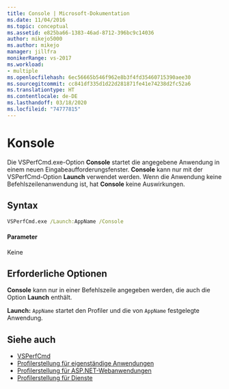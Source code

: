```yaml
---
title: Console | Microsoft-Dokumentation
ms.date: 11/04/2016
ms.topic: conceptual
ms.assetid: e825ba66-1383-46ad-8712-396bc9c14036
author: mikejo5000
ms.author: mikejo
manager: jillfra
monikerRange: vs-2017
ms.workload:
- multiple
ms.openlocfilehash: 6ec56665b546f962e8b3f4fd35460715390aee30
ms.sourcegitcommit: cc841df335d1d22d281871fe41e74238d2fc52a6
ms.translationtype: HT
ms.contentlocale: de-DE
ms.lasthandoff: 03/18/2020
ms.locfileid: "74777815"
---
```

# <a name="console"></a>Konsole
Die VSPerfCmd.exe-Option **Console** startet die angegebene Anwendung in einem neuen Eingabeaufforderungsfenster. **Console** kann nur mit der VSPerfCmd-Option **Launch** verwendet werden. Wenn die Anwendung keine Befehlszeilenanwendung ist, hat **Console** keine Auswirkungen.

## <a name="syntax"></a>Syntax

```cmd
VSPerfCmd.exe /Launch:AppName /Console
```

#### <a name="parameters"></a>Parameter
 Keine

## <a name="required-options"></a>Erforderliche Optionen
 **Console** kann nur in einer Befehlszeile angegeben werden, die auch die Option **Launch** enthält.

 **Launch:** `AppName` startet den Profiler und die von `AppName` festgelegte Anwendung.

## <a name="see-also"></a>Siehe auch
- [VSPerfCmd](../profiling/vsperfcmd.md)
- [Profilerstellung für eigenständige Anwendungen](../profiling/command-line-profiling-of-stand-alone-applications.md)
- [Profilerstellung für ASP.NET-Webanwendungen](../profiling/command-line-profiling-of-aspnet-web-applications.md)
- [Profilerstellung für Dienste](../profiling/command-line-profiling-of-services.md)

